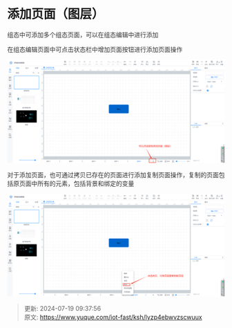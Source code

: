 # 添加页面（图层）

<font style="color:rgb(51, 51, 51);">组态中可添加多个组态页面，可以在组态编辑中进行添加</font>

<font style="color:rgb(51, 51, 51);">在组态编辑页面中可点击状态栏中增加页面按钮进行添加页面操作</font>

![1721352725646-1129a156-9095-453a-8731-a008c15d6042.png](./img/_PD77SoD5gODraOJ/1721352725646-1129a156-9095-453a-8731-a008c15d6042-787140.png)

<font style="color:rgb(51, 51, 51);">对于添加页面，也可通过拷贝已存在的页面进行添加复制页面操作，复制的页面包括原页面中所有的元素，包括背景和绑定的变量</font>

![1721352934370-4a160b37-eb56-408f-a9ae-45e848b64876.png](./img/_PD77SoD5gODraOJ/1721352934370-4a160b37-eb56-408f-a9ae-45e848b64876-957305.png)



> 更新: 2024-07-19 09:37:56  
> 原文: <https://www.yuque.com/iot-fast/ksh/lyzp4ebwvzscwuux>